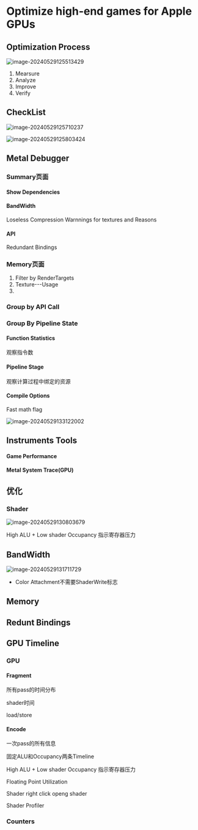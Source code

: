 # Optimize high-end games for Apple GPUs

## Optimization Process

![image-20240529125513429](D:\games\Document\Performance\image-20240529125513429.png)

1. Mearsure
2. Analyze
3. Improve
4. Verify

## CheckList

![image-20240529125710237](D:\games\Document\Performance\image-20240529125710237.png)

![image-20240529125803424](C:\Users\ruizu\AppData\Roaming\Typora\typora-user-images\image-20240529125803424.png)

## Metal Debugger

### Summary页面

#### Show Dependencies

#### BandWidth

Loseless Compression Warnnings for textures and Reasons

#### API

Redundant Bindings

### Memory页面

1. Filter by RenderTargets
2. Texture---Usage
3.  

### Group by API Call 

###  Group By Pipeline State

#### Function Statistics

观察指令数

#### Pipeline Stage

观察计算过程中绑定的资源

#### Compile Options

Fast math flag

![image-20240529133122002](D:\games\Document\Performance\image-20240529133122002.png)

## Instruments Tools

#### Game Performance

#### Metal System Trace(GPU)

## 优化

### Shader

![image-20240529130803679](D:\games\Document\Performance\image-20240529130803679.png)

High ALU + Low shader Occupancy 指示寄存器压力



## BandWidth

![image-20240529131711729](D:\games\Document\Performance\image-20240529131711729.png)

- Color Attachment不需要ShaderWrite标志

## Memory 

## Redunt Bindings

## GPU Timeline

### GPU

#### Fragment

所有pass的时间分布

shader时间

load/store

#### Encode

一次pass的所有信息

固定ALU和Occupancy两条Timeline

High ALU + Low shader Occupancy 指示寄存器压力

Floating Point Utilization

 Shader right click openg shader

Shader Profiler

### Counters



